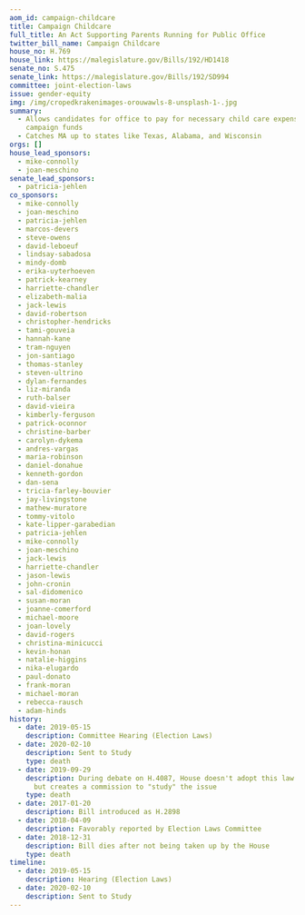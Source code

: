 ```yaml
---
aom_id: campaign-childcare
title: Campaign Childcare
full_title: An Act Supporting Parents Running for Public Office
twitter_bill_name: Campaign Childcare
house_no: H.769
house_link: https://malegislature.gov/Bills/192/HD1418
senate_no: S.475
senate_link: https://malegislature.gov/Bills/192/SD994
committee: joint-election-laws
issue: gender-equity
img: /img/cropedkrakenimages-orouwawls-8-unsplash-1-.jpg
summary:
  - Allows candidates for office to pay for necessary child care expenses from
    campaign funds
  - Catches MA up to states like Texas, Alabama, and Wisconsin
orgs: []
house_lead_sponsors:
  - mike-connolly
  - joan-meschino
senate_lead_sponsors:
  - patricia-jehlen
co_sponsors:
  - mike-connolly
  - joan-meschino
  - patricia-jehlen
  - marcos-devers
  - steve-owens
  - david-leboeuf
  - lindsay-sabadosa
  - mindy-domb
  - erika-uyterhoeven
  - patrick-kearney
  - harriette-chandler
  - elizabeth-malia
  - jack-lewis
  - david-robertson
  - christopher-hendricks
  - tami-gouveia
  - hannah-kane
  - tram-nguyen
  - jon-santiago
  - thomas-stanley
  - steven-ultrino
  - dylan-fernandes
  - liz-miranda
  - ruth-balser
  - david-vieira
  - kimberly-ferguson
  - patrick-oconnor
  - christine-barber
  - carolyn-dykema
  - andres-vargas
  - maria-robinson
  - daniel-donahue
  - kenneth-gordon
  - dan-sena
  - tricia-farley-bouvier
  - jay-livingstone
  - mathew-muratore
  - tommy-vitolo
  - kate-lipper-garabedian
  - patricia-jehlen
  - mike-connolly
  - joan-meschino
  - jack-lewis
  - harriette-chandler
  - jason-lewis
  - john-cronin
  - sal-didomenico
  - susan-moran
  - joanne-comerford
  - michael-moore
  - joan-lovely
  - david-rogers
  - christina-minicucci
  - kevin-honan
  - natalie-higgins
  - nika-elugardo
  - paul-donato
  - frank-moran
  - michael-moran
  - rebecca-rausch
  - adam-hinds
history:
  - date: 2019-05-15
    description: Committee Hearing (Election Laws)
  - date: 2020-02-10
    description: Sent to Study
    type: death
  - date: 2019-09-29
    description: During debate on H.4087, House doesn't adopt this law as amendment,
      but creates a commission to "study" the issue
    type: death
  - date: 2017-01-20
    description: Bill introduced as H.2898
  - date: 2018-04-09
    description: Favorably reported by Election Laws Committee
  - date: 2018-12-31
    description: Bill dies after not being taken up by the House
    type: death
timeline:
  - date: 2019-05-15
    description: Hearing (Election Laws)
  - date: 2020-02-10
    description: Sent to Study
---
```

